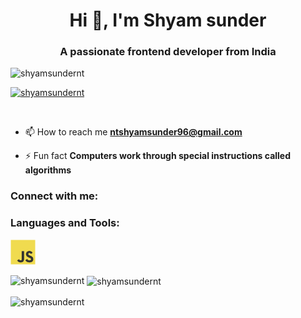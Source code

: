 <h1 align="center">Hi 👋, I'm Shyam sunder</h1>
<h3 align="center">A passionate frontend developer from India</h3>

<p align="left"> <img src="https://komarev.com/ghpvc/?username=shyamsundernt&label=Profile%20views&color=0e75b6&style=flat" alt="shyamsundernt" /> </p>

<p align="left"> <a href="https://github.com/ryo-ma/github-profile-trophy"><img src="https://github-profile-trophy.vercel.app/?username=shyamsundernt" alt="shyamsundernt" /></a> </p>

<p align="left"> <a href="https://twitter.com/" target="blank"><img src="https://img.shields.io/twitter/follow/?logo=twitter&style=for-the-badge" alt="" /></a> </p>

- 📫 How to reach me **ntshyamsunder96@gmail.com**

- ⚡ Fun fact **Computers work through special instructions called algorithms**

<h3 align="left">Connect with me:</h3>
<p align="left">
</p>

<h3 align="left">Languages and Tools:</h3>
<p align="left"> <a href="https://developer.mozilla.org/en-US/docs/Web/JavaScript" target="_blank" rel="noreferrer"> <img src="https://raw.githubusercontent.com/devicons/devicon/master/icons/javascript/javascript-original.svg" alt="javascript" width="40" height="40"/> </a> </p>

<p><img align="left" src="https://github-readme-stats.vercel.app/api/top-langs?username=shyamsundernt&show_icons=true&locale=en&layout=compact" alt="shyamsundernt" /></p>

<p>&nbsp;<img align="center" src="https://github-readme-stats.vercel.app/api?username=shyamsundernt&show_icons=true&locale=en" alt="shyamsundernt" /></p>

<p><img align="center" src="https://github-readme-streak-stats.herokuapp.com/?user=shyamsundernt&" alt="shyamsundernt" /></p>
